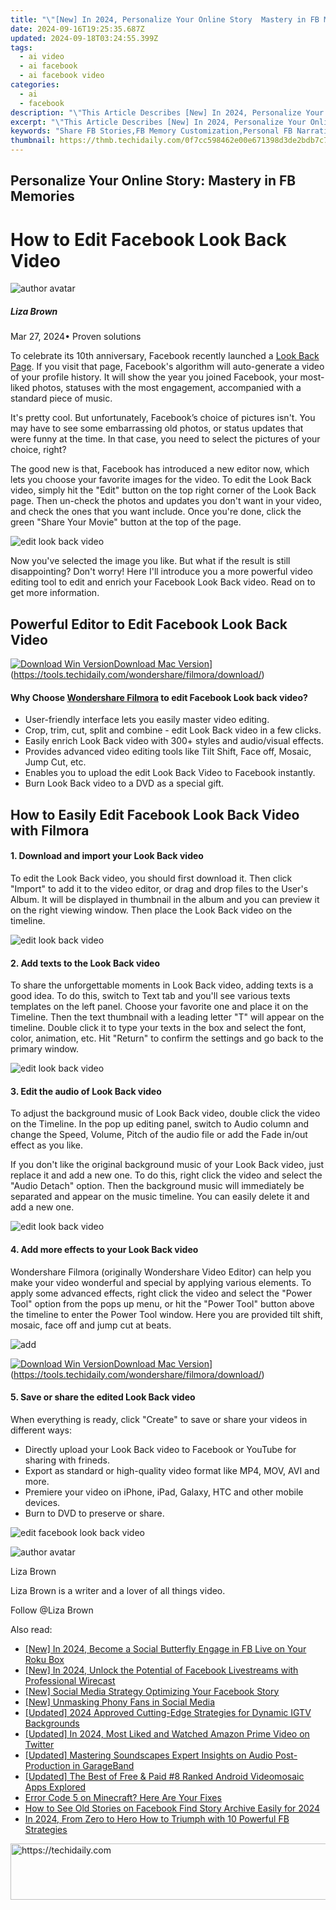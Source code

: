 ```yaml
---
title: "\"[New] In 2024, Personalize Your Online Story  Mastery in FB Memories\""
date: 2024-09-16T19:25:35.687Z
updated: 2024-09-18T03:24:55.399Z
tags:
  - ai video
  - ai facebook
  - ai facebook video
categories:
  - ai
  - facebook
description: "\"This Article Describes [New] In 2024, Personalize Your Online Story: Mastery in FB Memories\""
excerpt: "\"This Article Describes [New] In 2024, Personalize Your Online Story: Mastery in FB Memories\""
keywords: "Share FB Stories,FB Memory Customization,Personal FB Narratives,Tailored FB Memories,Curate Social Media Story,Personalize FB History,FB Memories Mastery"
thumbnail: https://thmb.techidaily.com/0f7cc598462e00e671398d3de2bdb7c71a59af5f2607e912d55b8b85ab2b5c83.jpg
---
```


## Personalize Your Online Story: Mastery in FB Memories

# How to Edit Facebook Look Back Video

![author avatar](https://lh5.googleusercontent.com/-AIMmjowaFs4/AAAAAAAAAAI/AAAAAAAAABc/Y5UmwDaI7HU/s250-c-k/photo.jpg)

##### Liza Brown

 Mar 27, 2024• Proven solutions

 To celebrate its 10th anniversary, Facebook recently launched a [Look Back Page](https://www.facebook.com/lookback). If you visit that page, Facebook's algorithm will auto-generate a video of your profile history. It will show the year you joined Facebook, your most-liked photos, statuses with the most engagement, accompanied with a standard piece of music.

 It's pretty cool. But unfortunately, Facebook’s choice of pictures isn't. You may have to see some embarrassing old photos, or status updates that were funny at the time. In that case, you need to select the pictures of your choice, right?

 The good new is that, Facebook has introduced a new editor now, which lets you choose your favorite images for the video. To edit the Look Back video, simply hit the "Edit" button on the top right corner of the Look Back page. Then un-check the photos and updates you don't want in your video, and check the ones that you want include. Once you're done, click the green "Share Your Movie" button at the top of the page.

![edit look back video](https://images.wondershare.com/images/multimedia/video-editor/edit-look-back-video.png "edit look back video")

 Now you've selected the image you like. But what if the result is still disappointing? Don't worry! Here I'll introduce you a more powerful video editing tool to edit and enrich your Facebook Look Back video. Read on to get more information.

## Powerful Editor to Edit Facebook Look Back Video

[![Download Win Version](https://images.wondershare.com/filmora/guide/download-btn-win.jpg)](https://tools.techidaily.com/wondershare/filmora/download/)[Download Mac Version](https://images.wondershare.com/filmora/guide/download-btn-mac.jpg)](https://tools.techidaily.com/wondershare/filmora/download/)

#### Why Choose [Wondershare Filmora](https://tools.techidaily.com/wondershare/filmora/download/) to edit Facebook Look back video?

* User-friendly interface lets you easily master video editing.
* Crop, trim, cut, split and combine - edit Look Back video in a few clicks.
* Easily enrich Look Back video with 300+ styles and audio/visual effects.
* Provides advanced video editing tools like Tilt Shift, Face off, Mosaic, Jump Cut, etc.
* Enables you to upload the edit Look Back Video to Facebook instantly.
* Burn Look Back video to a DVD as a special gift.

## How to Easily Edit Facebook Look Back Video with Filmora

#### 1. Download and import your Look Back video

 To edit the Look Back video, you should first download it. Then click "Import" to add it to the video editor, or drag and drop files to the User's Album. It will be displayed in thumbnail in the album and you can preview it on the right viewing window. Then place the Look Back video on the timeline.

![edit look back video](https://images.wondershare.com/images/multimedia/video-editor/video-editor-interface.jpg "edit look back video")

#### 2. Add texts to the Look Back video

 To share the unforgettable moments in Look Back video, adding texts is a good idea. To do this, switch to Text tab and you'll see various texts templates on the left panel. Choose your favorite one and place it on the Timeline. Then the text thumbnail with a leading letter "T" will appear on the timeline. Double click it to type your texts in the box and select the font, color, animation, etc. Hit "Return" to confirm the settings and go back to the primary window.

![edit look back video](https://images.wondershare.com/topic/video-editing/add-titles.jpg "edit look back video")

#### 3. Edit the audio of Look Back video

 To adjust the background music of Look Back video, double click the video on the Timeline. In the pop up editing panel, switch to Audio column and change the Speed, Volume, Pitch of the audio file or add the Fade in/out effect as you like.

 If you don't like the original background music of your Look Back video, just replace it and add a new one. To do this, right click the video and select the "Audio Detach" option. Then the background music will immediately be separated and appear on the music timeline. You can easily delete it and add a new one.

![edit look back video](https://images.wondershare.com/images/multimedia/video-editor/audio-detach.jpg "edit look back video")

#### 4. Add more effects to your Look Back video

 Wondershare Filmora (originally Wondershare Video Editor) can help you make your video wonderful and special by applying various elements. To apply some advanced effects, right click the video and select the "Power Tool" option from the pops up menu, or hit the "Power Tool" button above the timeline to enter the Power Tool window. Here you are provided tilt shift, mosaic, face off and jump cut at beats.

![add ](https://images.wondershare.com/images/multimedia/video-editor/tilt-shift-1.jpg "add ")

[![Download Win Version](https://images.wondershare.com/filmora/guide/download-btn-win.jpg)](https://tools.techidaily.com/wondershare/filmora/download/)[Download Mac Version](https://images.wondershare.com/filmora/guide/download-btn-mac.jpg)](https://tools.techidaily.com/wondershare/filmora/download/)

#### 5. Save or share the edited Look Back video

 When everything is ready, click "Create" to save or share your videos in different ways:

* Directly upload your Look Back video to Facebook or YouTube for sharing with frineds.
* Export as standard or high-quality video format like MP4, MOV, AVI and more.
* Premiere your video on iPhone, iPad, Galaxy, HTC and other mobile devices.
* Burn to DVD to preserve or share.

![edit facebook look back video](https://images.wondershare.com/filmora/article-images/export-output.jpg "edit facebook look back video")

![author avatar](https://lh5.googleusercontent.com/-AIMmjowaFs4/AAAAAAAAAAI/AAAAAAAAABc/Y5UmwDaI7HU/s250-c-k/photo.jpg)

Liza Brown

Liza Brown is a writer and a lover of all things video.

Follow @Liza Brown

<ins class="adsbygoogle"
      style="display:block"
      data-ad-client="ca-pub-7571918770474297"
      data-ad-slot="8358498916"
      data-ad-format="auto"
      data-full-width-responsive="true"></ins>

<span class="atpl-alsoreadstyle">Also read:</span>
<div><ul>
<li><a href="https://facebook-videos.techidaily.com/new-in-2024-become-a-social-butterfly-engage-in-fb-live-on-your-roku-box/"><u>[New] In 2024, Become a Social Butterfly Engage in FB Live on Your Roku Box</u></a></li>
<li><a href="https://facebook-videos.techidaily.com/new-in-2024-unlock-the-potential-of-facebook-livestreams-with-professional-wirecast/"><u>[New] In 2024, Unlock the Potential of Facebook Livestreams with Professional Wirecast</u></a></li>
<li><a href="https://facebook-videos.techidaily.com/new-social-media-strategy-optimizing-your-facebook-story/"><u>[New] Social Media Strategy Optimizing Your Facebook Story</u></a></li>
<li><a href="https://facebook-videos.techidaily.com/new-unmasking-phony-fans-in-social-media/"><u>[New] Unmasking Phony Fans in Social Media</u></a></li>
<li><a href="https://instagram-video-recordings.techidaily.com/updated-2024-approved-cutting-edge-strategies-for-dynamic-igtv-backgrounds/"><u>[Updated] 2024 Approved Cutting-Edge Strategies for Dynamic IGTV Backgrounds</u></a></li>
<li><a href="https://twitter-clips.techidaily.com/updated-in-2024-most-liked-and-watched-amazon-prime-video-on-twitter/"><u>[Updated] In 2024, Most Liked and Watched Amazon Prime Video on Twitter</u></a></li>
<li><a href="https://extra-skills.techidaily.com/updated-mastering-soundscapes-expert-insights-on-audio-post-production-in-garageband/"><u>[Updated] Mastering Soundscapes Expert Insights on Audio Post-Production in GarageBand</u></a></li>
<li><a href="https://some-approaches.techidaily.com/updated-the-best-of-free-and-paid-8-ranked-android-videomosaic-apps-explored/"><u>[Updated] The Best of Free & Paid #8 Ranked Android Videomosaic Apps Explored</u></a></li>
<li><a href="https://win-howtos.techidaily.com/error-code-5-on-minecraft-here-are-your-fixes/"><u>Error Code 5 on Minecraft? Here Are Your Fixes</u></a></li>
<li><a href="https://facebook-video-content.techidaily.com/how-to-see-old-stories-on-facebook-find-story-archive-easily-for-2024/"><u>How to See Old Stories on Facebook Find Story Archive Easily for 2024</u></a></li>
<li><a href="https://facebook-videos.techidaily.com/in-2024-from-zero-to-hero-how-to-triumph-with-10-powerful-fb-strategies/"><u>In 2024, From Zero to Hero How to Triumph with 10 Powerful FB Strategies</u></a></li>
</ul></div>

<!-- affiliate ads begin -->
<a href="https://aligracehair.sjv.io/c/5597632/1896560/19272" target="_top" id="1896560">
  <img src="//a.impactradius-go.com/display-ad/19272-1896560" border="0" alt="https://techidaily.com" width="728" height="90"/>
</a>
<img height="0" width="0" src="https://aligracehair.sjv.io/i/5597632/1896560/19272" style="position:absolute;visibility:hidden;" border="0" />
<!-- affiliate ads end -->

